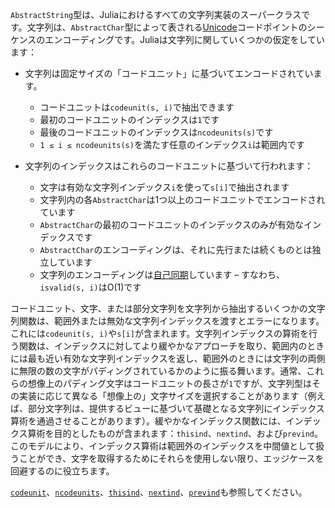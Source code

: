 `AbstractString`型は、Juliaにおけるすべての文字列実装のスーパークラスです。文字列は、`AbstractChar`型によって表される[Unicode](https://unicode.org/)コードポイントのシーケンスのエンコーディングです。Juliaは文字列に関していくつかの仮定をしています：

  * 文字列は固定サイズの「コードユニット」に基づいてエンコードされています。

      * コードユニットは`codeunit(s, i)`で抽出できます
      * 最初のコードユニットのインデックスは`1`です
      * 最後のコードユニットのインデックスは`ncodeunits(s)`です
      * `1 ≤ i ≤ ncodeunits(s)`を満たす任意のインデックス`i`は範囲内です
  * 文字列のインデックスはこれらのコードユニットに基づいて行われます：

      * 文字は有効な文字列インデックス`i`を使って`s[i]`で抽出されます
      * 文字列内の各`AbstractChar`は1つ以上のコードユニットでエンコードされています
      * `AbstractChar`の最初のコードユニットのインデックスのみが有効なインデックスです
      * `AbstractChar`のエンコーディングは、それに先行または続くものとは独立しています
      * 文字列のエンコーディングは[自己同期]しています – すなわち、`isvalid(s, i)`はO(1)です

[自己同期]: https://en.wikipedia.org/wiki/Self-synchronizing_code

コードユニット、文字、または部分文字列を文字列から抽出するいくつかの文字列関数は、範囲外または無効な文字列インデックスを渡すとエラーになります。これには`codeunit(s, i)`や`s[i]`が含まれます。文字列インデックスの算術を行う関数は、インデックスに対してより緩やかなアプローチを取り、範囲内のときには最も近い有効な文字列インデックスを返し、範囲外のときには文字列の両側に無限の数の文字がパディングされているかのように振る舞います。通常、これらの想像上のパディング文字はコードユニットの長さが`1`ですが、文字列型はその実装に応じて異なる「想像上の」文字サイズを選択することがあります（例えば、部分文字列は、提供するビューに基づいて基礎となる文字列にインデックス算術を通過させることがあります）。緩やかなインデックス関数には、インデックス算術を目的としたものが含まれます：`thisind`、`nextind`、および`prevind`。このモデルにより、インデックス算術は範囲外のインデックスを中間値として扱うことができ、文字を取得するためにそれらを使用しない限り、エッジケースを回避するのに役立ちます。

[`codeunit`](@ref)、[`ncodeunits`](@ref)、[`thisind`](@ref)、[`nextind`](@ref)、[`prevind`](@ref)も参照してください。
